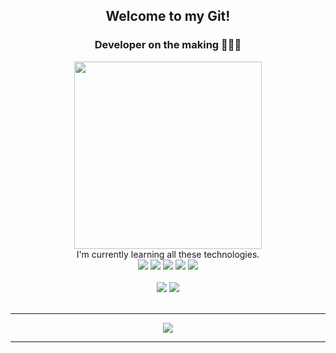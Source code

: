 <h2 align="center">  Welcome to my Git! </h2>
<p align="center">  
   
<!--<img src="https://scontent.fhex4-1.fna.fbcdn.net/v/t39.30808-6/278730388_311373807735326_3385453558567686249_n.jpg?_nc_cat=101&ccb=1-5&_nc_sid=730e14&_nc_eui2=AeGOZVDcCSLt80-aUoCpKIhKciN9i7aUVFtyI32LtpRUWxXrvD2-ZGXY5-yUN2IZz4NPgelyYgoYzyt81V7EOtCz&_nc_ohc=waqnTYXKQXwAX9wifw9&_nc_ht=scontent.fhex4-1.fna&oh=00_AT-nLNuFEaEdOiJR_Rn47bzzc07UnwSyV9WkWnT3yXNd2w&oe=6267FB56"/>-->
</p>

<div align="center">

### **Developer on the making 👨🏽‍💻**

<img src="https://i.ibb.co/1r8tHpr/cms-files-10224-1644515319-BADGE-2.png" border=0  height="300"/>
    <br/>
I'm currently learning all these technologies.    
<br/>
<div>
<img src="https://img.shields.io/badge/node.js%20-%2343853D.svg?&style=for-the-badge&logo=node.js&logoColor=white"/>
<img src="https://img.shields.io/badge/typescript%20-%23007ACC.svg?&style=for-the-badge&logo=typescript&logoColor=white"/>
<img src="https://img.shields.io/badge/Angular-DD0031.svg?&style=for-the-badge&logo=angular&logoColor=white"/>
<img src="https://img.shields.io/badge/c%23%20-%23239120.svg?&style=for-the-badge&logo=c-sharp&logoColor=white"/>
<img src="https://img.shields.io/badge/.NET Core-5C2D91.svg?&style=for-the-badge&logo=c-sharp&logoColor=white"/>
</div>
<br/>
<div>
<img src="https://img.shields.io/badge/html5%20-%23E34F26.svg?&style=for-the-badge&logo=html5&logoColor=white"/>
<img src="https://img.shields.io/badge/css3%20-%231572B6.svg?&style=for-the-badge&logo=css3&logoColor=white"/>
</div>

<br/>
    
*************

<p align="center" >  
  <a href="https://github.com/PerezCristian-dev/github-readme-stats"> 
<img  src="https://github-readme-stats.vercel.app/api?username=PerezCristian-dev&show_icons=true&theme=radical"/>
  </a>
  </p>

*************
</div>
